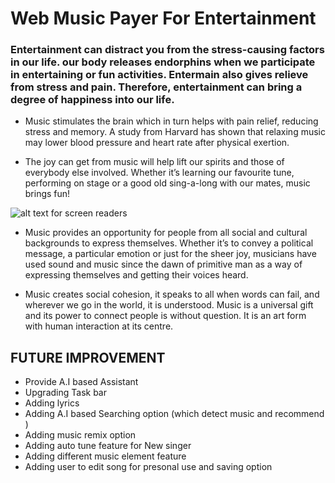 #           Web Music Payer For Entertainment
### Entertainment can distract you from the stress-causing factors in our life. our body releases endorphins when we participate in entertaining or fun activities. Entermain also gives relieve from stress and pain. Therefore, entertainment can bring a degree of happiness into our life.
* Music stimulates the brain which in turn helps with pain relief, reducing stress and memory. A study from Harvard has shown that relaxing music may lower blood pressure and heart rate after physical exertion.

* The joy  can get from music will help lift our spirits and those of everybody else involved.
Whether it’s learning our favourite tune, performing on stage or a good old sing-a-long with our mates, music brings fun!


![alt text for screen readers](https://github.com/Amankumar-singh/Cognizance/blob/master/Task-3/Landing_page.png?raw=true "Text to show on mouseover")

* Music provides an opportunity for people from all social and cultural backgrounds to express themselves.
Whether it’s to convey a political message, a particular emotion or just for the sheer joy, musicians have used sound and music since the dawn of primitive man as a way of expressing themselves and getting their voices heard.



* Music creates social cohesion, it speaks to all when words can fail, and wherever we go in the world, it is understood. Music is a universal gift and its power to connect people is without question. It is an art form with human interaction at its centre.

## FUTURE IMPROVEMENT
* Provide A.I based Assistant 
* Upgrading Task bar
* Adding lyrics
* Adding A.I based Searching option (which detect music and recommend )
* Adding music remix option
* Adding auto tune feature for New singer
* Adding different music element feature
* Adding user to edit song for presonal use and saving option